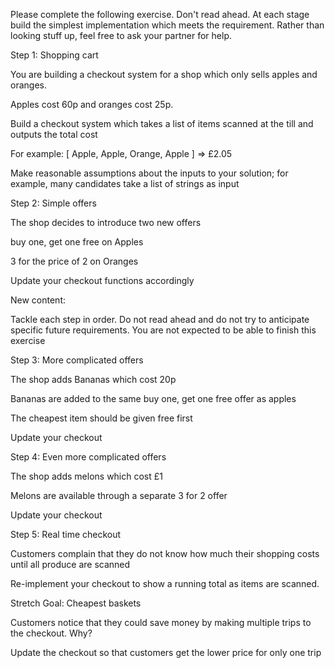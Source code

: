Please complete the following exercise. Don't read ahead. At each stage build the simplest implementation which meets the requirement.  Rather than looking stuff up, feel free to ask your partner for help.



Step 1: Shopping cart

You are building a checkout system for a shop which only sells apples and oranges.  

Apples cost 60p and oranges cost 25p.

Build a checkout system which takes a list of items scanned at the till and outputs the total cost

For example: [ Apple, Apple, Orange, Apple ] => £2.05

Make reasonable assumptions about the inputs to your solution; for example, many candidates take a list of strings as input


Step 2: Simple offers

The shop decides to introduce two new offers

buy one, get one free on Apples

3 for the price of 2 on Oranges

Update your checkout functions accordingly



New content:


Tackle each step in order.  Do not read ahead and do not try to anticipate specific future requirements.  You are not expected to be able to finish this exercise


Step 3: More complicated offers

The shop adds Bananas which cost 20p

Bananas are added to the same buy one, get one free offer as apples

The cheapest item should be given free first

Update your checkout


Step 4: Even more complicated offers

The shop adds melons which cost £1

Melons are available through a separate 3 for 2 offer

Update your checkout



Step 5: Real time checkout

Customers complain that they do not know how much their shopping costs until all produce are scanned

Re-implement your checkout to show a running total as items are scanned.



Stretch Goal: Cheapest baskets

Customers notice that they could save money by making multiple trips to the checkout.  Why?

Update the checkout so that customers get the lower price for only one trip
